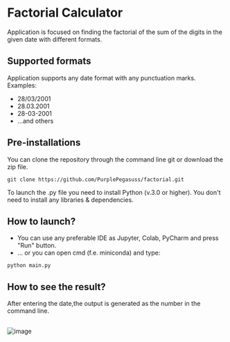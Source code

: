 # Factorial Calculator
Application is focused on finding the factorial of the sum of the digits in the given date with different formats.

## Supported formats
Application supports any date format with any punctuation marks.
Examples: 
- 28/03/2001
- 28.03.2001
- 28-03-2001
- ...and others

## Pre-installations
You can clone the repository through the command line git or download the zip file.
```console
git clone https://github.com/PurplePegasuss/factorial.git
```
To launch the .py file you need to install Python (v.3.0 or higher).
You don't need to install any libraries & dependencies.

## How to launch?
- You can use any preferable IDE  as Jupyter, Colab, PyCharm and press "Run" button.
- ... or you can open cmd (f.e. miniconda) and type:
```console
python main.py
```
## How to see the result?
After entering the date,the output is generated as the number in the command line.
##
![image](https://user-images.githubusercontent.com/56448851/129857802-f8b212a2-89ef-48a8-868a-1364e8555395.png)

